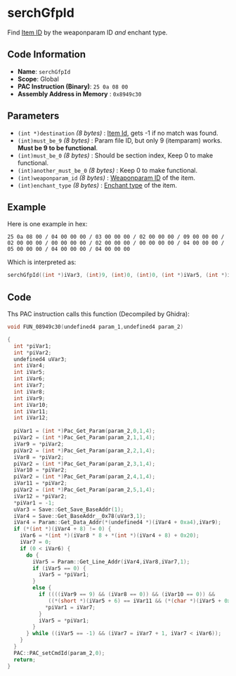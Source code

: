 # serchGfpId

Find [Item ID](./guide/reference-table.md#item-id--weaponparam-id-indexes) by the weaponparam ID *and* enchant type.

## Code Information

- **Name**: `serchGfpId`
- **Scope**: Global
- **PAC Instruction (Binary)**: `25 0a 08 00`
- **Assembly Address in Memory** : `0x8949c30`

## Parameters

- `(int *)destination` *(8 bytes)* : [Item Id](./guide/reference-table.md#item-id--weaponparam-id-indexes), gets -1 if no match was found.
- `(int)must_be_9` *(8 bytes)* : Param file ID, but only 9 (itemparam) works. **Must be 9 to be functional**.
- `(int)must_be_0` *(8 bytes)* : Should be section index, Keep 0 to make functional.
- `(int)another_must_be_0` *(8 bytes)* : Keep 0 to make functional.
- `(int)weaponparam_id` *(8 bytes)* : [Weaponparam ID](./guide/reference-table.md#item-id--weaponparam-id-indexes) of the item.
- `(int)enchant_type` *(8 bytes)* : [Enchant type](./guide/reference-table.md#enchant-ids) of the item.

## Example

Here is one example in hex:

```25 0a 08 00 / 04 00 00 00 / 03 00 00 00 / 02 00 00 00 / 09 00 00 00 / 02 00 00 00 / 00 00 00 00 / 02 00 00 00 / 00 00 00 00 / 04 00 00 00 / 05 00 00 00 / 04 00 00 00 / 04 00 00 00```

Which is interpreted as:

```c
serchGfpId((int *)iVar3, (int)9, (int)0, (int)0, (int *)iVar5, (int *)iVar4)
```

## Code

Ths PAC instruction calls this function (Decompiled by Ghidra):

```c
void FUN_08949c30(undefined4 param_1,undefined4 param_2)

{
  int *piVar1;
  int *piVar2;
  undefined4 uVar3;
  int iVar4;
  int iVar5;
  int iVar6;
  int iVar7;
  int iVar8;
  int iVar9;
  int iVar10;
  int iVar11;
  int iVar12;
  
  piVar1 = (int *)Pac_Get_Param(param_2,0,1,4);
  piVar2 = (int *)Pac_Get_Param(param_2,1,1,4);
  iVar9 = *piVar2;
  piVar2 = (int *)Pac_Get_Param(param_2,2,1,4);
  iVar8 = *piVar2;
  piVar2 = (int *)Pac_Get_Param(param_2,3,1,4);
  iVar10 = *piVar2;
  piVar2 = (int *)Pac_Get_Param(param_2,4,1,4);
  iVar11 = *piVar2;
  piVar2 = (int *)Pac_Get_Param(param_2,5,1,4);
  iVar12 = *piVar2;
  *piVar1 = -1;
  uVar3 = Save::Get_Save_BaseAddr(1);
  iVar4 = Save::Get_BaseAddr__0x78(uVar3,1);
  iVar4 = Param::Get_Data_Addr(*(undefined4 *)(iVar4 + 0xa4),iVar9);
  if (*(int *)(iVar4 + 8) != 0) {
    iVar6 = *(int *)(iVar8 * 8 + *(int *)(iVar4 + 8) + 0x20);
    iVar7 = 0;
    if (0 < iVar6) {
      do {
        iVar5 = Param::Get_Line_Addr(iVar4,iVar8,iVar7,1);
        if (iVar5 == 0) {
          iVar5 = *piVar1;
        }
        else {
          if ((((iVar9 == 9) && (iVar8 == 0)) && (iVar10 == 0)) &&
             ((*(short *)(iVar5 + 6) == iVar11 && (*(char *)(iVar5 + 0xe) == iVar12)))) {
            *piVar1 = iVar7;
          }
          iVar5 = *piVar1;
        }
      } while ((iVar5 == -1) && (iVar7 = iVar7 + 1, iVar7 < iVar6));
    }
  }
  PAC::PAC_setCmdId(param_2,0);
  return;
}
```

